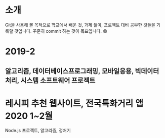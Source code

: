 소개
==
Git을 사용해 볼 목적으로 학교에서 배운 것, 과제 풀이, 프로젝트 대비 공부한 것들을 기록할 것입니다. 꾸준히 commit 하는 것이 목표입니다. :smile:

2019-2
==
알고리즘, 데이터베이스프로그래밍, 모바일응용, 빅데이터처리, 시스템 소프트웨어
프로젝트
--
레시피 추천 웹사이트, 전국특화거리 앱
2020 1~2월
==
Node.js 프로젝트, 알고리즘, 정처기
